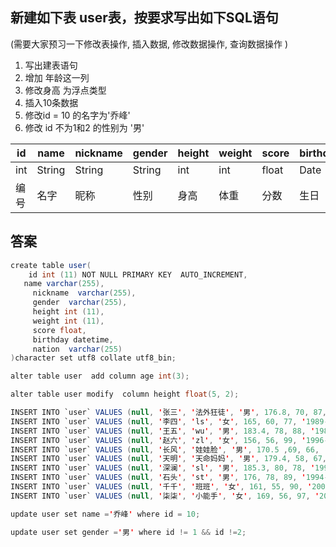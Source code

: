 ## 新建如下表 user表，按要求写出如下SQL语句

(需要大家预习一下修改表操作, 插入数据, 修改数据操作, 查询数据操作 )

1. 写出建表语句
2. 增加 年龄这一列
3. 修改身高 为浮点类型
4. 插入10条数据
5. 修改id = 10 的名字为'乔峰'
6. 修改 id 不为1和2 的性别为 '男'

| id   | name   | nickname | gender | height | weight | score | birthday | nation |
| ---- | ------ | -------- | ------ | ------ | ------ | ----- | -------- | ------ |
| int  | String | String   | String | int    | int    | float | Date     | String |
| 编号 | 名字   | 昵称     | 性别   | 身高   | 体重   | 分数  | 生日     | 地区   |

## 答案

```java
create table user(
	id int (11) NOT NULL PRIMARY KEY  AUTO_INCREMENT,
   name varchar(255),
	 nickname  varchar(255),
	 gender  varchar(255),
	 height int (11),
	 weight int (11),
	 score float,
	 birthday datetime,
	 nation  varchar(255)
)character set utf8 collate utf8_bin;

alter table user  add column age int(3);

alter table user modify  column height float(5, 2);

INSERT INTO `user` VALUES (null, '张三', '法外狂徒', '男', 176.8, 70, 87, '2000-07-19 20:34:56','北京', 23);
INSERT INTO `user` VALUES (null, '李四', 'ls', '女', 165, 60, 77, '1989-07-19 20:34:56','深圳', 34);
INSERT INTO `user` VALUES (null, '王五', 'wu', '男', 183.4, 78, 88, '1987-07-19 20:34:56','广州', 36);
INSERT INTO `user` VALUES (null, '赵六', 'zl', '女', 156, 56, 99, '1996-07-19 20:34:56','湖北', 27);
INSERT INTO `user` VALUES (null, '长风', '娃娃脸', '男', 170.5 ,69, 66, '1999-07-19 20:34:56','四川', 24);
INSERT INTO `user` VALUES (null, '天明', '天命妈妈', '男', 179.4, 58, 67, '1989-07-19 20:34:56','新疆', 34);
INSERT INTO `user` VALUES (null, '深澜', 'sl', '男', 185.3, 80, 78, '1995-07-19 20:34:56','西藏', 28);
INSERT INTO `user` VALUES (null, '石头', 'st', '男', 176, 78, 89, '1994-07-19 20:34:56','宁夏', 29);
INSERT INTO `user` VALUES (null, '千千', '班班', '女', 161, 55, 90, '2000-07-19 20:34:56','上海', 23);
INSERT INTO `user` VALUES (null, '柒柒', '小能手', '女', 169, 56, 97, '2000-07-19 20:34:56','河南', 23);

update user set name ='乔峰' where id = 10;

update user set gender ='男' where id != 1 && id !=2;
```

